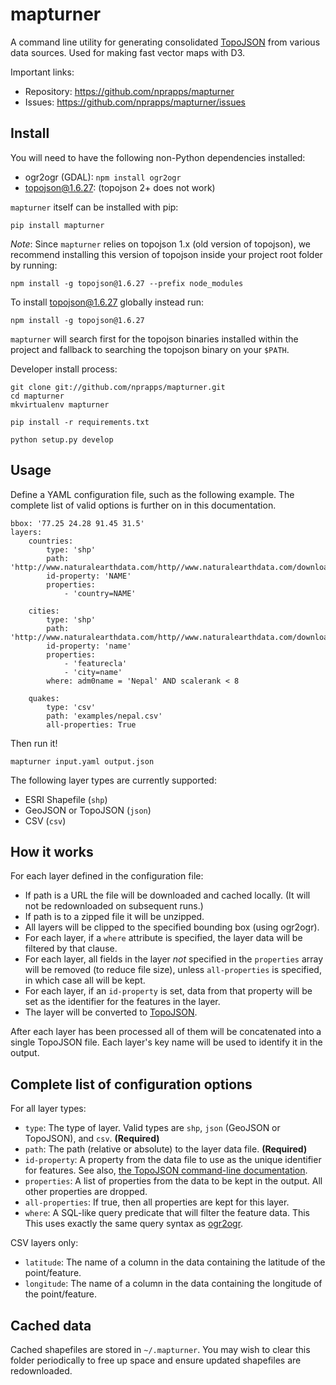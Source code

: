 # mapturner

A command line utility for generating consolidated [TopoJSON](https://github.com/mbostock/topojson/wiki/Command-Line-Reference) from various data sources. Used for making fast vector maps with D3.

Important links:

* Repository:           https://github.com/nprapps/mapturner
* Issues:               https://github.com/nprapps/mapturner/issues

## Install

You will need to have the following non-Python dependencies installed:

* ogr2ogr (GDAL): `npm install ogr2ogr`
* topojson@1.6.27: (topojson 2+ does not work)

`mapturner` itself can be installed with pip:

```
pip install mapturner
```

_Note_: Since `mapturner` relies on topojson 1.x (old version of topojson), we recommend installing this version of topojson inside your project root folder by running:

```
npm install -g topojson@1.6.27 --prefix node_modules
```

To install topojson@1.6.27 globally instead run:

```
npm install -g topojson@1.6.27
```

`mapturner` will search first for the topojson binaries installed within the project and fallback to searching the topojson binary on your `$PATH`.


Developer install process:

```
git clone git://github.com/nprapps/mapturner.git
cd mapturner
mkvirtualenv mapturner

pip install -r requirements.txt

python setup.py develop
```

## Usage

Define a YAML configuration file, such as the following example. The complete list of valid options is further on in this documentation.

```
bbox: '77.25 24.28 91.45 31.5'
layers:
    countries:
        type: 'shp'
        path: 'http://www.naturalearthdata.com/http//www.naturalearthdata.com/download/10m/cultural/ne_10m_admin_0_countries.zip'
        id-property: 'NAME'
        properties:
            - 'country=NAME'

    cities:
        type: 'shp'
        path: 'http://www.naturalearthdata.com/http//www.naturalearthdata.com/download/10m/cultural/ne_10m_populated_places_simple.zip'
        id-property: 'name'
        properties:
            - 'featurecla'
            - 'city=name'
        where: adm0name = 'Nepal' AND scalerank < 8

    quakes:
        type: 'csv'
        path: 'examples/nepal.csv'
        all-properties: True
```

Then run it!

```
mapturner input.yaml output.json
```

The following layer types are currently supported:

* ESRI Shapefile (`shp`)
* GeoJSON or TopoJSON (`json`)
* CSV (`csv`)

## How it works

For each layer defined in the configuration file:

* If path is a URL the file will be downloaded and cached locally. (It will not be redownloaded on subsequent runs.)
* If path is to a zipped file it will be unzipped.
* All layers will be clipped to the specified bounding box (using ogr2ogr).
* For each layer, if a `where` attribute is specified, the layer data will be filtered by that clause.
* For each layer, all fields in the layer *not* specified in the `properties` array will be removed (to reduce file size), unless `all-properties` is specified, in which case all will be kept.
* For each layer, if an `id-property` is set, data from that property will be set as the identifier for the features in the layer.
* The layer will be converted to [TopoJSON](https://github.com/mbostock/topojson/wiki/Command-Line-Reference).

After each layer has been processed all of them will be concatenated into a single TopoJSON file. Each layer's key name will be used to identify it in the output.

## Complete list of configuration options

For all layer types:

* `type`: The type of layer. Valid types are `shp`, `json` (GeoJSON or TopoJSON), and `csv`. **(Required)**
* `path`: The path (relative or absolute) to the layer data file. **(Required)**
* `id-property`: A property from the data file to use as the unique identifier for features. See also, [the TopoJSON command-line documentation](https://github.com/mbostock/topojson/wiki/Command-Line-Reference).
* `properties`: A list of properties from the data to be kept in the output. All other properties are dropped.
* `all-properties`: If true, then all properties are kept for this layer.
* `where`: A SQL-like query predicate that will filter the feature data. This This uses exactly the same query syntax as [ogr2ogr](http://www.gdal.org/ogr2ogr.html).

CSV layers only:

* `latitude`: The name of a column in the data containing the latitude of the point/feature.
* `longitude`: The name of a column in the data containing the longitude of the point/feature.

## Cached data

Cached shapefiles are stored in `~/.mapturner`. You may wish to clear this folder periodically to free up space and ensure updated shapefiles are redownloaded.
